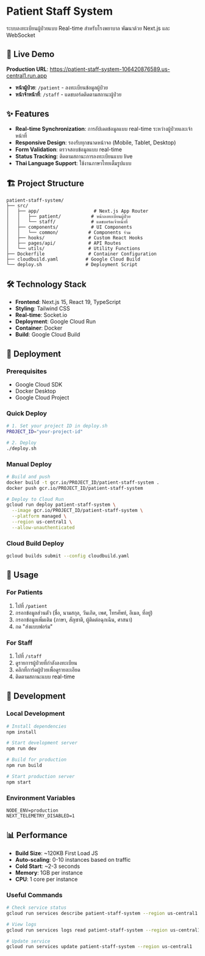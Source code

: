 # Patient Staff System

ระบบลงทะเบียนผู้ป่วยแบบ Real-time สำหรับโรงพยาบาล พัฒนาด้วย Next.js และ WebSocket

## 🚀 Live Demo

**Production URL**: https://patient-staff-system-106420876589.us-central1.run.app

- **หน้าผู้ป่วย**: `/patient` - ลงทะเบียนข้อมูลผู้ป่วย
- **หน้าจ้าหน้าที่**: `/staff` - แดชบอร์ดติดตามสถานะผู้ป่วย

## ✨ Features

- **Real-time Synchronization**: การอัปเดตข้อมูลแบบ real-time ระหว่างผู้ป่วยและเจ้าหน้าที่
- **Responsive Design**: รองรับทุกขนาดหน้าจอ (Mobile, Tablet, Desktop)
- **Form Validation**: ตรวจสอบข้อมูลแบบ real-time
- **Status Tracking**: ติดตามสถานะการลงทะเบียนแบบ live
- **Thai Language Support**: ใช้งานภาษาไทยเต็มรูปแบบ

## 🏗️ Project Structure

```
patient-staff-system/
├── src/
│   ├── app/                    # Next.js App Router
│   │   ├── patient/           # หน้าลงทะเบียนผู้ป่วย
│   │   └── staff/             # แดชบอร์ดเจ้าหน้าที่
│   ├── components/            # UI Components
│   │   └── common/           # Components ร่วม
│   ├── hooks/                # Custom React Hooks
│   ├── pages/api/            # API Routes
│   └── utils/                # Utility Functions
├── Dockerfile                # Container Configuration
├── cloudbuild.yaml          # Google Cloud Build
└── deploy.sh                # Deployment Script
```

## 🛠️ Technology Stack

- **Frontend**: Next.js 15, React 19, TypeScript
- **Styling**: Tailwind CSS
- **Real-time**: Socket.io
- **Deployment**: Google Cloud Run
- **Container**: Docker
- **Build**: Google Cloud Build

## 🚀 Deployment

### Prerequisites
- Google Cloud SDK
- Docker Desktop
- Google Cloud Project

### Quick Deploy
```bash
# 1. Set your project ID in deploy.sh
PROJECT_ID="your-project-id"

# 2. Deploy
./deploy.sh
```

### Manual Deploy
```bash
# Build and push
docker build -t gcr.io/PROJECT_ID/patient-staff-system .
docker push gcr.io/PROJECT_ID/patient-staff-system

# Deploy to Cloud Run
gcloud run deploy patient-staff-system \
  --image gcr.io/PROJECT_ID/patient-staff-system \
  --platform managed \
  --region us-central1 \
  --allow-unauthenticated
```

### Cloud Build Deploy
```bash
gcloud builds submit --config cloudbuild.yaml
```

## 📱 Usage

### For Patients
1. ไปที่ `/patient`
2. กรอกข้อมูลส่วนตัว (ชื่อ, นามสกุล, วันเกิด, เพศ, โทรศัพท์, อีเมล, ที่อยู่)
3. กรอกข้อมูลเพิ่มเติม (ภาษา, สัญชาติ, ผู้ติดต่อฉุกเฉิน, ศาสนา)
4. กด "ส่งแบบฟอร์ม"

### For Staff
1. ไปที่ `/staff`
2. ดูรายการผู้ป่วยที่กำลังลงทะเบียน
3. คลิกที่การ์ดผู้ป่วยเพื่อดูรายละเอียด
4. ติดตามสถานะแบบ real-time

## 🔧 Development

### Local Development
```bash
# Install dependencies
npm install

# Start development server
npm run dev

# Build for production
npm run build

# Start production server
npm start
```

### Environment Variables
```env
NODE_ENV=production
NEXT_TELEMETRY_DISABLED=1
```

## 📊 Performance

- **Build Size**: ~120KB First Load JS
- **Auto-scaling**: 0-10 instances based on traffic
- **Cold Start**: ~2-3 seconds
- **Memory**: 1GB per instance
- **CPU**: 1 core per instance



### Useful Commands
```bash
# Check service status
gcloud run services describe patient-staff-system --region us-central1

# View logs
gcloud run services logs read patient-staff-system --region us-central1

# Update service
gcloud run services update patient-staff-system --region us-central1
```